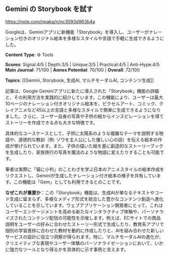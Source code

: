 ## Gemini の Storybook を試す

https://note.com/npaka/n/nc3093d963b4a

Googleは、Geminiアプリに新機能「Storybook」を導入し、ユーザーがナレーション付きのオリジナル絵本を多様なスタイルや言語で手軽に生成できるようにした。

**Content Type**: ⚙️ Tools

**Scores**: Signal:4/5 | Depth:3/5 | Unique:3/5 | Practical:4/5 | Anti-Hype:4/5
**Main Journal**: 71/100 | **Annex Potential**: 70/100 | **Overall**: 72/100

**Topics**: [[Gemini, Storybook, 生成AI, マルチモーダルAI, コンテンツ生成]]

記事は、Google Geminiアプリに新たに導入された「Storybook」機能の詳細と、その利用方法を実践的に紹介しています。この機能により、ユーザーは最大10ページのナレーション付きオリジナル絵本を、ピクセルアート、コミック、クレイアニメなど45以上の言語と多様なスタイルで簡単に生成できるようになりました。さらに、ユーザー自身の写真や子供の絵からインスピレーションを得てストーリーを作成できる点も大きな特徴です。

具体的なユースケースとして、子供に太陽系のような複雑なテーマを説明する物語や、道徳的な教訓（例: ゾウを主人公にした優しい心の話）を伝える絵本の作成が挙げられています。また、子供の描いた絵を基に創造的なストーリーブックを生成したり、家族旅行の写真を魔法のような物語に変えたりすることも可能です。

筆者は実際に「猫に小判」のことわざを学ぶ日本のアニメスタイルの絵本作成をリクエストし、Geminiが生成したナレーション付き絵本の様子を共有しています。この機能は「Gem」としても利用できるとのことです。

**なぜこれが重要か**：この「Storybook」機能は、生成AIが単なるテキストやコード生成に留まらず、多様なメディア形式を統合した豊かなコンテンツ創造へ進化していることを示しています。ウェブアプリケーション開発者にとって、これはユーザーエンゲージメントを高める新たなインタラクティブ体験や、パーソナライズされたコンテンツ配信の可能性を示唆します。例えば、ECサイトでの商品説明をユーザーの好みに合わせたストーリー形式で生成したり、教育系アプリで個別の学習進捗に合わせた教材を動的に作成したりと、AIを組み合わせた新しいサービスの設計に役立つ洞察が得られます。特に、マルチモーダルAIの進化が、クリエイティブな表現やユーザー体験のパーソナライゼーションにおいて、いかに強力なツールとなり得るかを具体的に示す事例と言えます。
